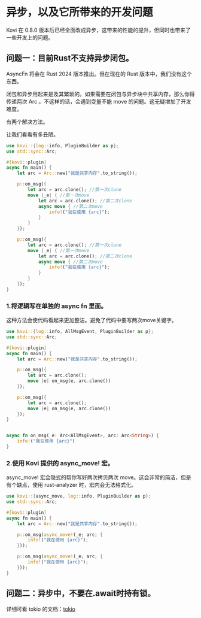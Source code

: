 # 异步，以及它所带来的开发问题

Kovi 在 0.8.0 版本后已经全面改成异步，这带来的性能的提升，但同时也带来了一些开发上的问题。

## 问题一：目前Rust不支持异步闭包。

AsyncFn 将会在 Rust 2024 版本推出。但在现在的 Rust 版本中，我们没有这个东西。

闭包和异步用起来是及其繁琐的。如果需要在闭包与异步块中共享内存，那么你得传递两次 Arc 。不这样的话，会遇到变量不能 move 的问题。这无疑增加了开发难度。

有两个解决方法。

让我们看看有多丑陋。

```rust
use kovi::{log::info, PluginBuilder as p};
use std::sync::Arc;

#[kovi::plugin]
async fn main() {
    let arc = Arc::new("我是共享内存".to_string());

    p::on_msg({
        let arc = arc.clone(); //第一次clone
        move |_e| { //第一次move
            let arc = arc.clone(); //第二次clone
            async move { //第二次move
                info!("我在使用 {arc}");
            }
        }
    });

    p::on_msg({
        let arc = arc.clone(); //第一次clone
        move |_e| { //第一次move
            let arc = arc.clone(); //第二次clone
            async move { //第二次move
                info!("我在使用 {arc}");
            }
        }
    });
}
```

### 1.将逻辑写在单独的 async fn 里面。

这种方法会使代码看起来更加整洁。避免了代码中要写两次move关键字。

```rust
use kovi::{log::info, AllMsgEvent, PluginBuilder as p};
use std::sync::Arc;

#[kovi::plugin]
async fn main() {
    let arc = Arc::new("我是共享内存".to_string());

    p::on_msg({
        let arc = arc.clone();
        move |e| on_msg(e, arc.clone())
    });

    p::on_msg({
        let arc = arc.clone();
        move |e| on_msg(e, arc.clone())
    });
}


async fn on_msg(_e: Arc<AllMsgEvent>, arc: Arc<String>) {
    info!("我在使用 {arc}")
}
```

### 2.使用 Kovi 提供的 async_move! 宏。

async_move! 宏会隐式的帮你写好两次拷贝两次 move。这会非常的简洁，但是有个缺点，使用 rust-analyzer 时，宏内会无法格式化。

```rust
use kovi::{async_move, log::info, PluginBuilder as p};
use std::sync::Arc;

#[kovi::plugin]
async fn main() {
    let arc = Arc::new("我是共享内存".to_string());

    p::on_msg(async_move!(_e; arc; {
        info!("我在使用 {arc}");
    }));

    p::on_msg(async_move!(_e; arc; {
        info!("我在使用 {arc}");
    }));
}
```

## 问题二：异步中，不要在.await时持有锁。

详细可看 tokio 的文档：[tokio](https://tokio.rs/tokio/tutorial/shared-state#holding-a-mutexguard-across-an-await)


